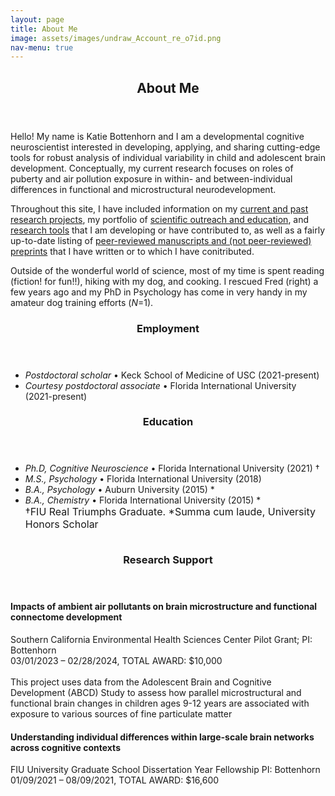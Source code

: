 ```yaml
---
layout: page
title: About Me
image: assets/images/undraw_Account_re_o7id.png
nav-menu: true
---
```

<section id="one">
	<div class="inner">
		<header class="major">
			<h2>About Me</h2>
		</header>
		<p><span class="image left-rounded"><img src="{% link assets/images/profpic2021.jpeg %}" alt="" /></span>Hello! My name is Katie Bottenhorn and I am a developmental cognitive neuroscientist interested in developing, applying, and sharing cutting-edge tools for robust analysis of individual variability in child and adolescent brain development. Conceptually, my current research focuses on roles of puberty and air pollution exposure in within- and between-individual differences in functional and microstructural neurodevelopment.
		</p>
    <p><span class="image right-rounded"><img src="{% link assets/images/fred.jpg %}" alt="" /></span>Throughout this site, I have included information on my <a href="connectivity.html">current and past research projects</a>, my portfolio of <a href="scicomm.html">scientific outreach and education</a>, and <a href="tools.html">research tools</a> that I am developing or have contributed to, as well as a fairly up-to-date listing of <a href="publications.html">peer-reviewed manuscripts and (not peer-reviewed) preprints</a> that I have written or to which I have conitributed.</p>
    <p>Outside of the wonderful world of science, most of my time is spent reading (fiction! for fun!!), hiking with my dog, and cooking. I rescued Fred (right) a few years ago and my PhD in Psychology has come in very handy in my amateur dog training efforts (<i>N</i>=1).</p>
	</div>
</section>
<section id="two">
	<div class="inner">
		<header class="major">
			<h3>Employment</h3>
		</header>
		<ul class="alt">
    <li><em>Postdoctoral scholar</em> • Keck School of Medicine of USC (2021-present)</li>
    <li><em>Courtesy postdoctoral associate</em> • Florida International University (2021-present)</li>
    </ul>
    <div class="row">
	    <div class="8u 12u$(small)">
        <header class="major">
          <h3>Education</h3>
        </header>
        <ul class="alt">
        <li><em>Ph.D, Cognitive Neuroscience</em> • Florida International University (2021) †</li>
        <li><em>M.S., Psychology</em> • Florida International University (2018)</li>
        <li><em>B.A., Psychology</em> • Auburn University (2015) *</li>
        <li><em>B.A., Chemistry</em> • Florida International University (2015) *</li>
        <font size="-0.8">†FIU Real Triumphs Graduate. *Summa cum laude, University Honors Scholar</font>
        </ul>
        </div>
        <div class="4u$ 12u$(medium)">
        <span class="image rounded"><img src="{% link assets/images/grad.jpg %}" alt="" /></span>
        </div>
      </div>
    <header class="major">
			<h3>Research Support</h3>
		</header>
    <h4>Impacts of ambient air pollutants on brain microstructure and functional connectome development</h4>
		<p>Southern California Environmental Health Sciences Center Pilot Grant; PI: Bottenhorn<br>03/01/2023 – 02/28/2024, TOTAL AWARD: $10,000<br><br>This project uses data from the Adolescent Brain and Cognitive Development (ABCD) Study to assess how parallel microstructural and functional brain changes in children ages 9-12 years are associated with exposure to various sources of fine particulate matter</p>
    <h4>Understanding individual differences within large-scale brain networks across cognitive contexts</h4>
		<p>FIU University Graduate School Dissertation Year Fellowship PI: Bottenhorn<br>01/09/2021 – 08/09/2021, TOTAL AWARD: $16,600<br><br></p>
	</div>
</section>